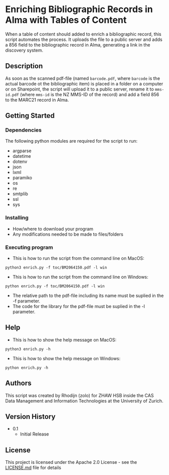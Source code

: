 # Enriching Bibliographic Records in Alma with Tables of Content

When a table of content should added to enrich a bibliographic record, this script automates the process. It uploads the file to a public server and adds a 856 field to the bibliographic record in Alma, generating a link in the discovery system.

## Description

As soon as the scanned pdf-file (named ```barcode.pdf```, where ```barcode``` is the actual barcode ot the bibliographic item) is placed in a folder on a computer or on Sharepoint, the script will upload it to a public server, rename it to ```mms-id.pdf``` (where ```mms-id``` is the NZ MMS-ID of the record) and add a field 856 to the MARC21 record in Alma.

## Getting Started

### Dependencies

The following python modules are required for the script to run:
* argparse
* datetime
* dotenv
* json
* lxml
* paramiko
* os
* re
* smtplib
* ssl
* sys

### Installing

* How/where to download your program
* Any modifications needed to be made to files/folders

### Executing program

* This is how to run the script from the command line on MacOS:
```
python3 enrich.py -f toc/BM2064150.pdf -l win
```
* This is how to run the script from the command line on Windows:
```
python enrich.py -f toc/BM2064150.pdf -l win
```
* The relative path to the pdf-file including its name must be suplied in the -f parameter.
* The code for the library for the pdf-file must be suplied in the -l parameter.

## Help

* This is how to show the help message on MacOS:
```
python3 enrich.py -h
```
* This is how to show the help message on Windows:
```
python enrich.py -h
```

## Authors

This script was created by Rhodijn (zolo) for ZHAW HSB inside the CAS Data Management and Information Technologies at the University of Zurich.

## Version History

* 0.1
    * Initial Release

## License

This project is licensed under the Apache 2.0 License - see the [LICENSE.md](https://github.com/rhodijn/toc/blob/main/LICENSE.md) file for details
